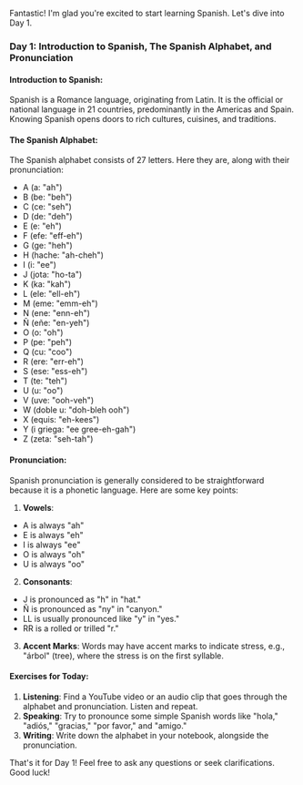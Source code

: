 Fantastic! I'm glad you're excited to start learning Spanish. Let's dive into Day 1.

### Day 1: Introduction to Spanish, The Spanish Alphabet, and Pronunciation

#### Introduction to Spanish:
Spanish is a Romance language, originating from Latin. It is the official or national language in 21 countries, predominantly in the Americas and Spain. Knowing Spanish opens doors to rich cultures, cuisines, and traditions.

#### The Spanish Alphabet:
The Spanish alphabet consists of 27 letters. Here they are, along with their pronunciation:

- A (a: "ah")
- B (be: "beh")
- C (ce: "seh")
- D (de: "deh")
- E (e: "eh")
- F (efe: "eff-eh")
- G (ge: "heh")
- H (hache: "ah-cheh")
- I (i: "ee")
- J (jota: "ho-ta")
- K (ka: "kah")
- L (ele: "ell-eh")
- M (eme: "emm-eh")
- N (ene: "enn-eh")
- Ñ (eñe: "en-yeh")
- O (o: "oh")
- P (pe: "peh")
- Q (cu: "coo")
- R (ere: "err-eh")
- S (ese: "ess-eh")
- T (te: "teh")
- U (u: "oo")
- V (uve: "ooh-veh")
- W (doble u: "doh-bleh ooh")
- X (equis: "eh-kees")
- Y (i griega: "ee gree-eh-gah")
- Z (zeta: "seh-tah")

#### Pronunciation:
Spanish pronunciation is generally considered to be straightforward because it is a phonetic language. Here are some key points:

1. **Vowels**: 
  - A is always "ah"
  - E is always "eh"
  - I is always "ee"
  - O is always "oh"
  - U is always "oo"

2. **Consonants**: 
  - J is pronounced as "h" in "hat."
  - Ñ is pronounced as "ny" in "canyon."
  - LL is usually pronounced like "y" in "yes."
  - RR is a rolled or trilled "r."

3. **Accent Marks**: Words may have accent marks to indicate stress, e.g., "árbol" (tree), where the stress is on the first syllable.

#### Exercises for Today:
1. **Listening**: Find a YouTube video or an audio clip that goes through the alphabet and pronunciation. Listen and repeat.
2. **Speaking**: Try to pronounce some simple Spanish words like "hola," "adiós," "gracias," "por favor," and "amigo."
3. **Writing**: Write down the alphabet in your notebook, alongside the pronunciation.

That's it for Day 1! Feel free to ask any questions or seek clarifications. Good luck!






